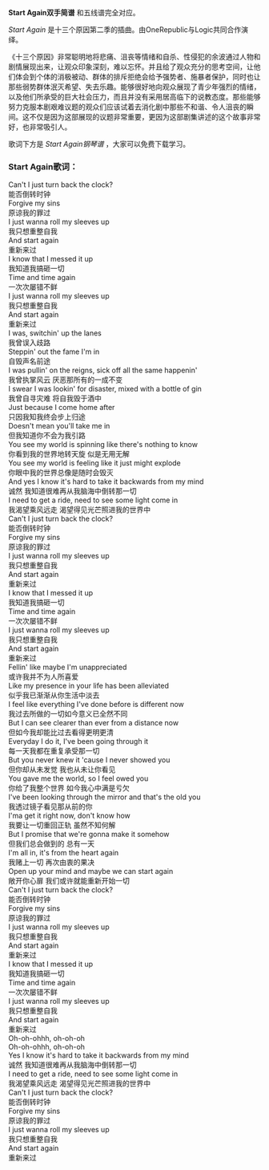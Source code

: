 

**Start Again双手简谱** 和五线谱完全对应。

_Start Again_ 是十三个原因第二季的插曲。由OneRepublic与Logic共同合作演绎。

《十三个原因》非常聪明地将悲痛、沮丧等情绪和自杀、性侵犯的余波通过人物和剧情展现出来，让观众印象深刻，难以忘怀。并且给了观众充分的思考空间，让他们体会到个体的消极被动、群体的排斥拒绝会给予强势者、施暴者保护，同时也让那些弱势群体泯灭希望、失去乐趣。能够很好地向观众展现了青少年强烈的情绪，以及他们所承受的巨大社会压力，而且并没有采用居高临下的说教态度。那些能够努力克服本剧艰难议题的观众们应该试着去消化剧中那些不和谐、令人沮丧的瞬间。这不仅是因为这部展现的议题非常重要，更因为这部剧集讲述的这个故事非常好，也非常吸引人。

歌词下方是 _Start Again钢琴谱_ ，大家可以免费下载学习。

### Start Again歌词：

Can't I just turn back the clock?  
能否倒转时钟  
Forgive my sins  
原谅我的罪过  
I just wanna roll my sleeves up  
我只想重整自我  
And start again  
重新来过  
I know that I messed it up  
我知道我搞砸一切  
Time and time again  
一次次屡错不鲜  
I just wanna roll my sleeves up  
我只想重整自我  
And start again  
重新来过  
I was, switchin' up the lanes  
我曾误入歧路  
Steppin' out the fame I'm in  
自毁声名前途  
I was pullin' on the reigns, sick off all the same happenin'  
我曾执掌风云 厌恶那所有的一成不变  
I swear I was lookin' for disaster, mixed with a bottle of gin  
我曾自寻灾难 将自我毁于酒中  
Just because I come home after  
只因我知我终会步上归途  
Doesn't mean you'll take me in  
但我知道你不会为我引路  
You see my world is spinning like there's nothing to know  
你看到我的世界地转天旋 似是无用无解  
You see my world is feeling like it just might explode  
你眼中我的世界总像是随时会毁灭  
And yes I know it's hard to take it backwards from my mind  
诚然 我知道很难再从我脑海中倒转那一切  
I need to get a ride, need to see some light come in  
我渴望乘风远走 渴望得见光芒照进我的世界中  
Can't I just turn back the clock?  
能否倒转时钟  
Forgive my sins  
原谅我的罪过  
I just wanna roll my sleeves up  
我只想重整自我  
And start again  
重新来过  
I know that I messed it up  
我知道我搞砸一切  
Time and time again  
一次次屡错不鲜  
I just wanna roll my sleeves up  
我只想重整自我  
And start again  
重新来过  
Fellin' like maybe I'm unappreciated  
或许我并不为人所喜爱  
Like my presence in your life has been alleviated  
似乎我已渐渐从你生活中淡去  
I feel like everything I've done before is different now  
我过去所做的一切如今意义已全然不同  
But I can see clearer than ever from a distance now  
但如今我却能比过去看得更明更清  
Everyday I do it, I've been going through it  
每一天我都在重复承受那一切  
But you never knew it 'cause I never showed you  
但你却从未发觉 我也从未让你看见  
You gave me the world, so I feel owed you  
你给了我整个世界 如今我心中满是亏欠  
I've been looking through the mirror and that's the old you  
我透过镜子看见那从前的你  
I'ma get it right now, don't know how  
我要让一切重回正轨 虽然不知何解  
But I promise that we're gonna make it somehow  
但我们总会做到的 总有一天  
I'm all in, it's from the heart again  
我赌上一切 再次由衷的果决  
Open up your mind and maybe we can start again  
敞开你心扉 我们或许就能重新开始一切  
Can't I just turn back the clock?  
能否倒转时钟  
Forgive my sins  
原谅我的罪过  
I just wanna roll my sleeves up  
我只想重整自我  
And start again  
重新来过  
I know that I messed it up  
我知道我搞砸一切  
Time and time again  
一次次屡错不鲜  
I just wanna roll my sleeves up  
我只想重整自我  
And start again  
重新来过  
Oh-oh-ohhh, oh-oh-oh  
Oh-oh-ohhh, oh-oh-oh  
Yes I know it's hard to take it backwards from my mind  
诚然 我知道很难再从我脑海中倒转那一切  
I need to get a ride, need to see some light come in  
我渴望乘风远走 渴望得见光芒照进我的世界中  
Can't I just turn back the clock?  
能否倒转时钟  
Forgive my sins  
原谅我的罪过  
I just wanna roll my sleeves up  
我只想重整自我  
And start again  
重新来过

